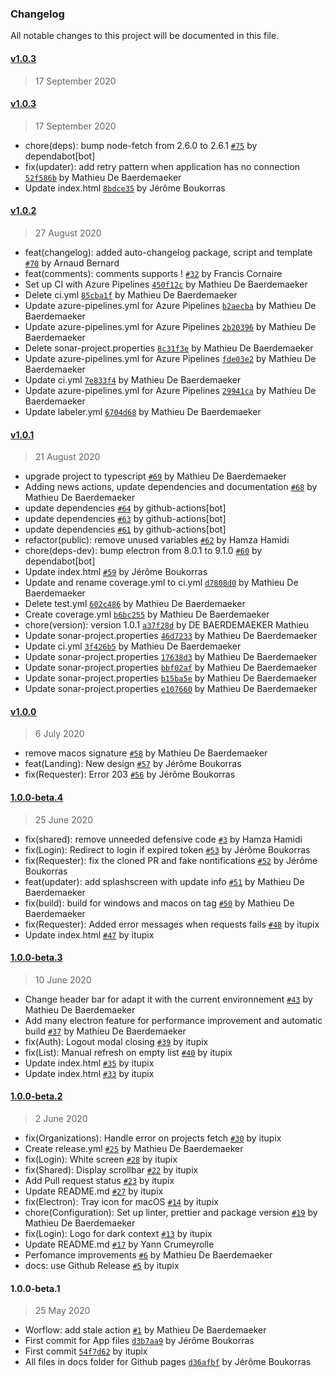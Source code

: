 ### Changelog
All notable changes to this project will be documented in this file.

#### [v1.0.3](http://github.com/AxaGuilDEv/skizzle/compare/v1.0.3...v1.0.3)
> 17 September 2020

#### [v1.0.3](http://github.com/AxaGuilDEv/skizzle/compare/v1.0.2...v1.0.3)
> 17 September 2020
- chore(deps): bump node-fetch from 2.6.0 to 2.6.1 [`#75`](http://github.com/AxaGuilDEv/skizzle/pull/75) by dependabot[bot]
- fix(updater): add retry pattern when application has no connection [`52f586b`](http://github.com/AxaGuilDEv/skizzle/commit/52f586b44859c11c8fee06afcb214c63d1691746) by Mathieu De Baerdemaeker 
- Update index.html [`8bdce35`](http://github.com/AxaGuilDEv/skizzle/commit/8bdce357b6aaaeee2263a4b1c847aa11fbcd7a42) by Jérôme Boukorras 

#### [v1.0.2](http://github.com/AxaGuilDEv/skizzle/compare/v1.0.1...v1.0.2)
> 27 August 2020
- feat(changelog): added auto-changelog package, script and template [`#70`](http://github.com/AxaGuilDEv/skizzle/pull/70) by Arnaud Bernard
- feat(comments): comments supports ! [`#32`](http://github.com/AxaGuilDEv/skizzle/pull/32) by Francis Cornaire
- Set up CI with Azure Pipelines [`450f12c`](http://github.com/AxaGuilDEv/skizzle/commit/450f12c0bc5d1e5a684cd78399763923912dfa97) by Mathieu De Baerdemaeker 
- Delete ci.yml [`85cba1f`](http://github.com/AxaGuilDEv/skizzle/commit/85cba1f7fa834474175bf0060e3c161f491a7be5) by Mathieu De Baerdemaeker 
- Update azure-pipelines.yml for Azure Pipelines [`b2aecba`](http://github.com/AxaGuilDEv/skizzle/commit/b2aecba9d0435ab77faf69be3c88754f9f29c810) by Mathieu De Baerdemaeker 
- Update azure-pipelines.yml for Azure Pipelines [`2b20396`](http://github.com/AxaGuilDEv/skizzle/commit/2b2039622d524a0385a4fda3ca27bb58f815f917) by Mathieu De Baerdemaeker 
- Delete sonar-project.properties [`8c31f3e`](http://github.com/AxaGuilDEv/skizzle/commit/8c31f3edd7ee29bdc89587c3b9e30e54cd470992) by Mathieu De Baerdemaeker 
- Update azure-pipelines.yml for Azure Pipelines [`fde03e2`](http://github.com/AxaGuilDEv/skizzle/commit/fde03e2278f18d989ceda912360a916cca1dec1e) by Mathieu De Baerdemaeker 
- Update ci.yml [`7e833f4`](http://github.com/AxaGuilDEv/skizzle/commit/7e833f45b3bd3000a0905f2127a9a9e8fb75976f) by Mathieu De Baerdemaeker 
- Update azure-pipelines.yml for Azure Pipelines [`29941ca`](http://github.com/AxaGuilDEv/skizzle/commit/29941caf55e3b81eb79ce4831c802b0ef3724bd9) by Mathieu De Baerdemaeker 
- Update labeler.yml [`6704d68`](http://github.com/AxaGuilDEv/skizzle/commit/6704d684e331067770426944e4e0bb3ae0c69b33) by Mathieu De Baerdemaeker 

#### [v1.0.1](http://github.com/AxaGuilDEv/skizzle/compare/v1.0.0...v1.0.1)
> 21 August 2020
- upgrade project to typescript [`#69`](http://github.com/AxaGuilDEv/skizzle/pull/69) by Mathieu De Baerdemaeker
- Adding news actions, update dependencies and documentation [`#68`](http://github.com/AxaGuilDEv/skizzle/pull/68) by Mathieu De Baerdemaeker
- update dependencies [`#64`](http://github.com/AxaGuilDEv/skizzle/pull/64) by github-actions[bot]
- update dependencies [`#63`](http://github.com/AxaGuilDEv/skizzle/pull/63) by github-actions[bot]
- update dependencies [`#61`](http://github.com/AxaGuilDEv/skizzle/pull/61) by github-actions[bot]
- refactor(public): remove unused variables [`#62`](http://github.com/AxaGuilDEv/skizzle/pull/62) by Hamza Hamidi
- chore(deps-dev): bump electron from 8.0.1 to 9.1.0 [`#60`](http://github.com/AxaGuilDEv/skizzle/pull/60) by dependabot[bot]
- Update index.html [`#59`](http://github.com/AxaGuilDEv/skizzle/pull/59) by Jérôme Boukorras
- Update and rename coverage.yml to ci.yml [`d7808d0`](http://github.com/AxaGuilDEv/skizzle/commit/d7808d0d52a37383e305bc920ceae362df4e5c5d) by Mathieu De Baerdemaeker 
- Delete test.yml [`602c486`](http://github.com/AxaGuilDEv/skizzle/commit/602c486588fc1931169a03ea1eb7a8ffaac13ad8) by Mathieu De Baerdemaeker 
- Create coverage.yml [`b6bc255`](http://github.com/AxaGuilDEv/skizzle/commit/b6bc255a33d7351e1f93ea72f60f5b3fc59818c2) by Mathieu De Baerdemaeker 
- chore(version): version 1.0.1 [`a37f28d`](http://github.com/AxaGuilDEv/skizzle/commit/a37f28d58dfe82a36f5e5d63e7b373c79be25aaf) by DE BAERDEMAEKER Mathieu 
- Update sonar-project.properties [`46d7233`](http://github.com/AxaGuilDEv/skizzle/commit/46d723390a238f2e9d58724ce21891badbfa15b3) by Mathieu De Baerdemaeker 
- Update ci.yml [`3f426b5`](http://github.com/AxaGuilDEv/skizzle/commit/3f426b53030815a31cad95921be772e6e4076702) by Mathieu De Baerdemaeker 
- Update sonar-project.properties [`17638d3`](http://github.com/AxaGuilDEv/skizzle/commit/17638d3bebc3f0b2e7bfc59ca2aef04f68d3de3b) by Mathieu De Baerdemaeker 
- Update sonar-project.properties [`bbf02af`](http://github.com/AxaGuilDEv/skizzle/commit/bbf02afa94fc81b8911720258b914e9089909822) by Mathieu De Baerdemaeker 
- Update sonar-project.properties [`b15ba5e`](http://github.com/AxaGuilDEv/skizzle/commit/b15ba5e124b4ae98275d4905444d1a27219f55ad) by Mathieu De Baerdemaeker 
- Update sonar-project.properties [`e107660`](http://github.com/AxaGuilDEv/skizzle/commit/e107660f8859b9f94c26a7ff94f0f97808fc334a) by Mathieu De Baerdemaeker 

#### [v1.0.0](http://github.com/AxaGuilDEv/skizzle/compare/1.0.0-beta.4...v1.0.0)
> 6 July 2020
- remove macos signature [`#58`](http://github.com/AxaGuilDEv/skizzle/pull/58) by Mathieu De Baerdemaeker
- feat(Landing): New design [`#57`](http://github.com/AxaGuilDEv/skizzle/pull/57) by Jérôme Boukorras
- fix(Requester): Error 203 [`#56`](http://github.com/AxaGuilDEv/skizzle/pull/56) by Jérôme Boukorras

#### [1.0.0-beta.4](http://github.com/AxaGuilDEv/skizzle/compare/1.0.0-beta.3...1.0.0-beta.4)
> 25 June 2020
- fix(shared): remove unneeded defensive code [`#3`](http://github.com/AxaGuilDEv/skizzle/pull/3) by Hamza Hamidi
- fix(Login): Redirect to login if expired token [`#53`](http://github.com/AxaGuilDEv/skizzle/pull/53) by Jérôme Boukorras
- fix(Requester): fix the cloned PR and fake nontifications [`#52`](http://github.com/AxaGuilDEv/skizzle/pull/52) by Jérôme Boukorras
- feat(updater): add splashscreen with update info [`#51`](http://github.com/AxaGuilDEv/skizzle/pull/51) by Mathieu De Baerdemaeker
- fix(build): build for windows and macos on tag [`#50`](http://github.com/AxaGuilDEv/skizzle/pull/50) by Mathieu De Baerdemaeker
- fix(Requester): Added error messages when requests fails [`#48`](http://github.com/AxaGuilDEv/skizzle/pull/48) by itupix
- Update index.html [`#47`](http://github.com/AxaGuilDEv/skizzle/pull/47) by itupix

#### [1.0.0-beta.3](http://github.com/AxaGuilDEv/skizzle/compare/1.0.0-beta.2...1.0.0-beta.3)
> 10 June 2020
- Change header bar for adapt it with the current environnement [`#43`](http://github.com/AxaGuilDEv/skizzle/pull/43) by Mathieu De Baerdemaeker
- Add many electron feature for performance improvement and automatic build [`#37`](http://github.com/AxaGuilDEv/skizzle/pull/37) by Mathieu De Baerdemaeker
- fix(Auth): Logout modal closing [`#39`](http://github.com/AxaGuilDEv/skizzle/pull/39) by itupix
- fix(List): Manual refresh on empty list [`#40`](http://github.com/AxaGuilDEv/skizzle/pull/40) by itupix
- Update index.html [`#35`](http://github.com/AxaGuilDEv/skizzle/pull/35) by itupix
- Update index.html [`#33`](http://github.com/AxaGuilDEv/skizzle/pull/33) by itupix

#### [1.0.0-beta.2](http://github.com/AxaGuilDEv/skizzle/compare/1.0.0-beta.1...1.0.0-beta.2)
> 2 June 2020
- fix(Organizations): Handle error on projects fetch [`#30`](http://github.com/AxaGuilDEv/skizzle/pull/30) by itupix
- Create release.yml [`#25`](http://github.com/AxaGuilDEv/skizzle/pull/25) by Mathieu De Baerdemaeker
- fix(Login): White screen [`#28`](http://github.com/AxaGuilDEv/skizzle/pull/28) by itupix
- fix(Shared): Display scrollbar [`#22`](http://github.com/AxaGuilDEv/skizzle/pull/22) by itupix
- Add Pull request status [`#23`](http://github.com/AxaGuilDEv/skizzle/pull/23) by itupix
- Update README.md [`#27`](http://github.com/AxaGuilDEv/skizzle/pull/27) by itupix
- fix(Electron): Tray icon for macOS [`#14`](http://github.com/AxaGuilDEv/skizzle/pull/14) by itupix
- chore(Configuration): Set up linter, prettier and package version [`#19`](http://github.com/AxaGuilDEv/skizzle/pull/19) by Mathieu De Baerdemaeker
- fix(Login): Logo for dark context [`#13`](http://github.com/AxaGuilDEv/skizzle/pull/13) by itupix
- Update README.md [`#17`](http://github.com/AxaGuilDEv/skizzle/pull/17) by Yann Crumeyrolle
- Perfomance improvements [`#6`](http://github.com/AxaGuilDEv/skizzle/pull/6) by Mathieu De Baerdemaeker
- docs: use Github Release [`#5`](http://github.com/AxaGuilDEv/skizzle/pull/5) by itupix

#### 1.0.0-beta.1
> 25 May 2020
- Worflow: add stale action [`#1`](http://github.com/AxaGuilDEv/skizzle/pull/1) by Mathieu De Baerdemaeker
- First commit for App files [`d3b7aa9`](http://github.com/AxaGuilDEv/skizzle/commit/d3b7aa9113a2497916d9562d11f1f39ef37621c8) by Jérôme Boukorras 
- First commit [`54f7d62`](http://github.com/AxaGuilDEv/skizzle/commit/54f7d622db19a72633bce25aac650a5620b31f01) by itupix 
- All files in docs folder for Github pages [`d36afbf`](http://github.com/AxaGuilDEv/skizzle/commit/d36afbf6ebf1da5ecd85da1f269f75792fb52fdd) by Jérôme Boukorras 

